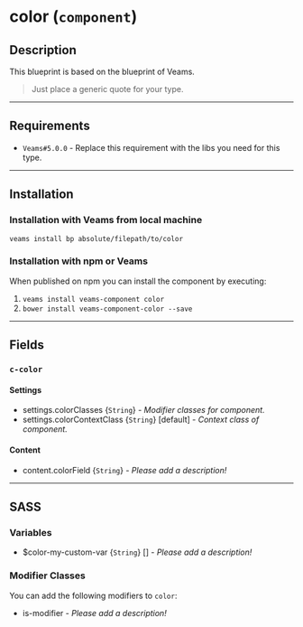 
# color (`component`)

## Description

This blueprint is based on the blueprint of Veams.

> Just place a generic quote for your type.

-----------

## Requirements
- `Veams#5.0.0` - Replace this requirement with the libs you need for this type.

-----------

## Installation

### Installation with Veams from local machine

`veams install bp absolute/filepath/to/color`

### Installation with npm or Veams

When published on npm you can install the component by executing:

1. `veams install veams-component color`
2. `bower install veams-component-color --save`

-----------

## Fields

### `c-color`

#### Settings
- settings.colorClasses {`String`} - _Modifier classes for component._
- settings.colorContextClass {`String`} [default] - _Context class of component._ 

#### Content
- content.colorField {`String`} - _Please add a description!_

------------

## SASS

### Variables

- $color-my-custom-var {`String`} [] - _Please add a description!_

### Modifier Classes

You can add the following modifiers to `color`:
- is-modifier - _Please add a description!_
